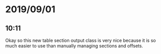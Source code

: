 # 2019/09/01

## 10:11

Okay so	this new table section output class is very nice because it is so much
easier to use than manually managing sections and offsets.
